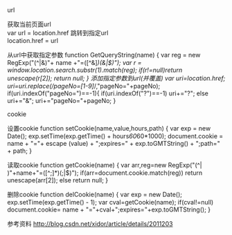 url

获取当前页面url     
var url = location.href
跳转到指定url	       
location.href = url 


从url中获取指定参数
function GetQueryString(name)
{
     var reg = new RegExp("(^|&)"+ name +"=([^&]*)(&|$)");
     var r = window.location.search.substr(1).match(reg);
     if(r!=null)return  unescape(r[2]); return null;
}
添加指定参数到url(并覆盖)
 var uri=location.href;
    	uri=uri.replace(/pageNo=[1-9]*/,"pageNo="+pageNo);
    	if(uri.indexOf("pageNo=")==-1){
        	if(uri.indexOf("?")==-1)
        		uri+="?";
        	else
        		uri+="&";
    		uri+="pageNo="+pageNo;
    	}

cookie

设置cookie
function setCookie(name,value,hours,path)
{
	var exp = new Date();
	exp.setTime(exp.getTime() + hours*60*60*1000);
	document.cookie = name + "="+ escape (value) + ";expires=" + exp.toGMTString() + ";path=" + path;
}  

读取cookie
function getCookie(name)
{
var arr,reg=new RegExp("(^| )"+name+"=([^;]*)(;|$)");
if(arr=document.cookie.match(reg))
return unescape(arr[2]);
else
return null;
} 

删除cookie
function delCookie(name)
{
	var exp = new Date();
	exp.setTime(exp.getTime() - 1);
	var cval=getCookie(name);
	if(cval!=null)
	document.cookie= name + "="+cval+";expires="+exp.toGMTString();
} 

参考资料
http://blog.csdn.net/xidor/article/details/2011203
